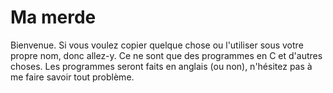 # Ma merde
Bienvenue. Si vous voulez copier quelque chose ou l'utiliser sous votre propre nom, donc allez-y. Ce ne sont que des programmes en C et d'autres choses. Les programmes seront faits en anglais (ou non), n'hésitez pas à me faire savoir tout problème.
